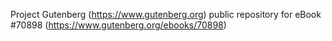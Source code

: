 Project Gutenberg (https://www.gutenberg.org) public repository for
eBook #70898 (https://www.gutenberg.org/ebooks/70898)
